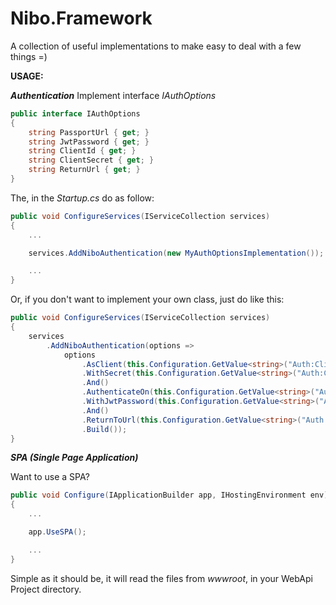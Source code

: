 # Nibo.Framework

A collection of useful implementations to make easy to deal with a few things =)

**USAGE:**

**_Authentication_**
Implement interface _IAuthOptions_

```csharp
public interface IAuthOptions
{
    string PassportUrl { get; }
    string JwtPassword { get; }
    string ClientId { get; }
    string ClientSecret { get; }
    string ReturnUrl { get; }
}
```

The, in the _Startup.cs_ do as follow:

```csharp
public void ConfigureServices(IServiceCollection services)
{
    ...

    services.AddNiboAuthentication(new MyAuthOptionsImplementation());

    ...
}
```

Or, if you don't want to implement your own class, just do like this:

```csharp
public void ConfigureServices(IServiceCollection services)
{
    services
        .AddNiboAuthentication(options =>
            options
                .AsClient(this.Configuration.GetValue<string>("Auth:ClientId"))
                .WithSecret(this.Configuration.GetValue<string>("Auth:ClientSecret"))
                .And()
                .AuthenticateOn(this.Configuration.GetValue<string>("Auth:PassportUrl"))
                .WithJwtPassword(this.Configuration.GetValue<string>("Auth:JwtPassword"))
                .And()
                .ReturnToUrl(this.Configuration.GetValue<string>("Auth:ReturnUrl"))
                .Build());
}
```

**_SPA (Single Page Application)_**

Want to use a SPA?

```csharp
public void Configure(IApplicationBuilder app, IHostingEnvironment env)
{
    ...

    app.UseSPA();

    ...
}
```

Simple as it should be, it will read the files from _wwwroot_, in your WebApi Project directory.
